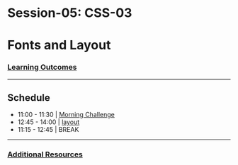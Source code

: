 # Session-05: CSS-03


# Fonts and Layout 

### [Learning Outcomes](./learning-outcomes.md)

---

## Schedule
- 11:00 - 11:30 | [Morning Challenge](./morning-challenge.md)
- 12:45 - 14:00 | [layout](./layout.md)
- 11:15 - 12:45 | BREAK

--- 

### [Additional Resources](./resources.md)
